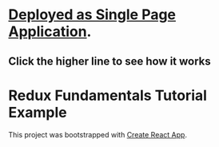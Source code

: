 # [Deployed as Single Page Application](https://sssrgo-dev.github.io/redux-fundamentals-todo-app/).

## Click the higher line to see how it works

# Redux Fundamentals Tutorial Example

This project was bootstrapped with [Create React App](https://github.com/facebook/create-react-app).
